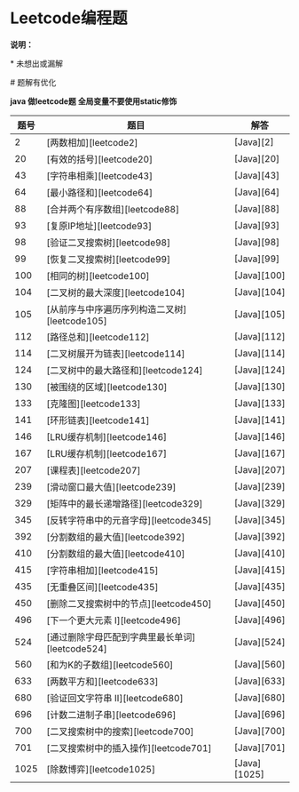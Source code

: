 # Leetcode编程题

**说明：**

\* 未想出或漏解

\# 题解有优化

**java 做leetcode题 全局变量不要使用static修饰**

|题号|题目|解答
|-|-|-
| 2 | [两数相加][leetcode2] | [Java][2]|
| 20 | [有效的括号][leetcode20] | [Java][20]|
| 43 | [字符串相乘][leetcode43] | [Java][43]|
| 64 | [最小路径和][leetcode64] | [Java][64]|
| 88 | [合并两个有序数组][leetcode88] | [Java][88]|
| 93 | [复原IP地址][leetcode93] | [Java][93]|
| 98 | [验证二叉搜索树][leetcode98] | [Java][98]|
| 99 | [恢复二叉搜索树][leetcode99] | [Java][99]|
| 100 | [相同的树][leetcode100] | [Java][100]|
| 104 | [二叉树的最大深度][leetcode104] | [Java][104]|
| 105 | [从前序与中序遍历序列构造二叉树][leetcode105] | [Java][105]|
| 112 | [路径总和][leetcode112] | [Java][112]|
| 114 | [二叉树展开为链表][leetcode114] | [Java][114]|
| 124 | [二叉树中的最大路径和][leetcode124] | [Java][124]|
| 130 | [被围绕的区域][leetcode130] | [Java][130]|
| 133 | [克隆图][leetcode133] | [Java][133]|
| 141 | [环形链表][leetcode141] | [Java][141]|
| 146 | [LRU缓存机制][leetcode146] | [Java][146]|
| 167 | [LRU缓存机制][leetcode167] | [Java][167]|
| 207 | [课程表][leetcode207] | [Java][207]|
| 239 | [滑动窗口最大值][leetcode239] | [Java][239]|
| 329 | [矩阵中的最长递增路径][leetcode329] | [Java][329]|
| 345 | [反转字符串中的元音字母][leetcode345] | [Java][345]|
| 392 | [分割数组的最大值][leetcode392] | [Java][392]|
| 410 | [分割数组的最大值][leetcode410] | [Java][410]|
| 415 | [字符串相加][leetcode415] | [Java][415]|
| 435 | [无重叠区间][leetcode435] | [Java][435]|
| 450 | [删除二叉搜索树中的节点][leetcode450] | [Java][450]|
| 496 | [下一个更大元素 I][leetcode496] | [Java][496]|
| 524 | [通过删除字母匹配到字典里最长单词][leetcode524] | [Java][524]|
| 560 | [和为K的子数组][leetcode560] | [Java][560]|
| 633 | [两数平方和][leetcode633] | [Java][633]|
| 680 | [验证回文字符串 Ⅱ][leetcode680] | [Java][680]|
| 696 | [计数二进制子串][leetcode696] | [Java][696]|
| 700 | [二叉搜索树中的搜索][leetcode700] | [Java][700]|
| 701 | [二叉搜索树中的插入操作][leetcode701] | [Java][701]|
| 1025 | [除数博弈][leetcode1025] | [Java][1025]|

[^_^]: github链接
[2]: https://github.com/pallcard/learn-java/blob/master/src/main/java/com/wishhust/arithmetic/leetcode/Leetcode2.java ""
[20]: https://github.com/pallcard/learn-java/blob/master/src/main/java/com/wishhust/arithmetic/leetcode/Leetcode20.java ""
[43]: https://github.com/pallcard/learn-java/blob/master/src/main/java/com/wishhust/arithmetic/leetcode/Leetcode43.java ""
[64]: https://github.com/pallcard/learn-java/blob/master/src/main/java/com/wishhust/arithmetic/leetcode/Leetcode64.java ""
[88]: https://github.com/pallcard/learn-java/blob/master/src/main/java/com/wishhust/arithmetic/leetcode/Leetcode88.java ""
[93]: https://github.com/pallcard/learn-java/blob/master/src/main/java/com/wishhust/arithmetic/leetcode/Leetcode93.java ""
[98]: https://github.com/pallcard/learn-java/blob/master/src/main/java/com/wishhust/arithmetic/leetcode/Leetcode98.java ""
[99]: https://github.com/pallcard/learn-java/blob/master/src/main/java/com/wishhust/arithmetic/leetcode/Leetcode99.java ""
[100]: https://github.com/pallcard/learn-java/blob/master/src/main/java/com/wishhust/arithmetic/leetcode/Leetcode100.java ""
[104]: https://github.com/pallcard/learn-java/blob/master/src/main/java/com/wishhust/arithmetic/leetcode/Leetcode104.java ""
[105]: https://github.com/pallcard/learn-java/blob/master/src/main/java/com/wishhust/arithmetic/leetcode/Leetcode105.java ""
[112]: https://github.com/pallcard/learn-java/blob/master/src/main/java/com/wishhust/arithmetic/leetcode/Leetcode112.java ""
[114]: https://github.com/pallcard/learn-java/blob/master/src/main/java/com/wishhust/arithmetic/leetcode/Leetcode114.java ""
[124]: https://github.com/pallcard/learn-java/blob/master/src/main/java/com/wishhust/arithmetic/leetcode/Leetcode124.java ""
[130]: https://github.com/pallcard/learn-java/blob/master/src/main/java/com/wishhust/arithmetic/leetcode/Leetcode130.java ""
[133]: https://github.com/pallcard/learn-java/blob/master/src/main/java/com/wishhust/arithmetic/leetcode/Leetcode133.java ""
[141]: https://github.com/pallcard/learn-java/blob/master/src/main/java/com/wishhust/arithmetic/leetcode/Leetcode141.java ""
[146]: https://github.com/pallcard/learn-java/blob/master/src/main/java/com/wishhust/arithmetic/leetcode/Leetcode146.java ""
[167]: https://github.com/pallcard/learn-java/blob/master/src/main/java/com/wishhust/arithmetic/leetcode/Leetcode167.java ""
[207]: https://github.com/pallcard/learn-java/blob/master/src/main/java/com/wishhust/arithmetic/leetcode/Leetcode207.java ""
[239]: https://github.com/pallcard/learn-java/blob/master/src/main/java/com/wishhust/arithmetic/leetcode/Leetcode239.java ""
[329]: https://github.com/pallcard/learn-java/blob/master/src/main/java/com/wishhust/arithmetic/leetcode/Leetcode329.java ""
[345]: https://github.com/pallcard/learn-java/blob/master/src/main/java/com/wishhust/arithmetic/leetcode/Leetcode345.java ""
[392]: https://github.com/pallcard/learn-java/blob/master/src/main/java/com/wishhust/arithmetic/leetcode/Leetcode392.java ""
[410]: https://github.com/pallcard/learn-java/blob/master/src/main/java/com/wishhust/arithmetic/leetcode/Leetcode410.java ""
[415]: https://github.com/pallcard/learn-java/blob/master/src/main/java/com/wishhust/arithmetic/leetcode/Leetcode415.java ""
[435]: https://github.com/pallcard/learn-java/blob/master/src/main/java/com/wishhust/arithmetic/leetcode/Leetcode435.java ""
[450]: https://github.com/pallcard/learn-java/blob/master/src/main/java/com/wishhust/arithmetic/leetcode/Leetcode450.java ""
[496]: https://github.com/pallcard/learn-java/blob/master/src/main/java/com/wishhust/arithmetic/leetcode/Leetcode496.java ""
[524]: https://github.com/pallcard/learn-java/blob/master/src/main/java/com/wishhust/arithmetic/leetcode/Leetcode524.java ""
[560]: https://github.com/pallcard/learn-java/blob/master/src/main/java/com/wishhust/arithmetic/leetcode/Leetcode560.java ""
[633]: https://github.com/pallcard/learn-java/blob/master/src/main/java/com/wishhust/arithmetic/leetcode/Leetcode633.java ""
[680]: https://github.com/pallcard/learn-java/blob/master/src/main/java/com/wishhust/arithmetic/leetcode/Leetcode680.java ""
[696]: https://github.com/pallcard/learn-java/blob/master/src/main/java/com/wishhust/arithmetic/leetcode/Leetcode696.java ""
[700]: https://github.com/pallcard/learn-java/blob/master/src/main/java/com/wishhust/arithmetic/leetcode/Leetcode700.java ""
[701]: https://github.com/pallcard/learn-java/blob/master/src/main/java/com/wishhust/arithmetic/leetcode/Leetcode701.java ""
[1025]: https://github.com/pallcard/learn-java/blob/master/src/main/java/com/wishhust/arithmetic/leetcode/Leetcode1025.java ""


[^_^]: leetcode链接
[leetcode2]: https://leetcode-cn.com/problems/add-two-numbers/
[leetcode20]: https://leetcode-cn.com/problems/valid-parentheses/
[leetcode43]: https://leetcode-cn.com/problems/multiply-strings/
[leetcode64]: https://leetcode-cn.com/problems/minimum-path-sum/
[leetcode88]: https://leetcode-cn.com/problems/merge-sorted-array/
[leetcode93]: https://leetcode-cn.com/problems/restore-ip-addresses/
[leetcode98]: https://leetcode-cn.com/problems/validate-binary-search-tree/
[leetcode99]: https://leetcode-cn.com/problems/recover-binary-search-tree/
[leetcode100]: https://leetcode-cn.com/problems/same-tree/
[leetcode104]: https://leetcode-cn.com/problems/maximum-depth-of-binary-tree/
[leetcode105]: https://leetcode-cn.com/problems/construct-binary-tree-from-preorder-and-inorder-traversal/
[leetcode112]: https://leetcode-cn.com/problems/path-sum/
[leetcode114]: https://leetcode-cn.com/problems/flatten-binary-tree-to-linked-list/
[leetcode124]: https://leetcode-cn.com/problems/binary-tree-maximum-path-sum/
[leetcode130]: https://leetcode-cn.com/problems/surrounded-regions/
[leetcode133]: https://leetcode-cn.com/problems/clone-graph/
[leetcode141]: https://leetcode-cn.com/problems/linked-list-cycle/
[leetcode146]: https://leetcode-cn.com/problems/lru-cache/
[leetcode167]: https://leetcode-cn.com/problems/two-sum-ii-input-array-is-sorted/
[leetcode207]: https://leetcode-cn.com/problems/course-schedule/
[leetcode239]: https://leetcode-cn.com/problems/sliding-window-maximum/
[leetcode329]: https://leetcode-cn.com/problems/longest-increasing-path-in-a-matrix/
[leetcode345]: https://leetcode-cn.com/problems/reverse-vowels-of-a-string/
[leetcode392]: https://leetcode-cn.com/problems/is-subsequence/
[leetcode410]: https://leetcode-cn.com/problems/split-array-largest-sum/
[leetcode415]: https://leetcode-cn.com/problems/add-strings/
[leetcode435]: https://leetcode-cn.com/problems/non-overlapping-intervals/
[leetcode450]: https://leetcode-cn.com/problems/delete-node-in-a-bst/
[leetcode496]: https://leetcode-cn.com/problems/next-greater-element-i/
[leetcode524]: https://leetcode-cn.com/problems/longest-word-in-dictionary-through-deleting/
[leetcode560]: https://leetcode-cn.com/problems/subarray-sum-equals-k/
[leetcode633]: https://leetcode-cn.com/problems/sum-of-square-numbers/
[leetcode680]: https://leetcode-cn.com/problems/valid-palindrome-ii/
[leetcode696]: https://leetcode-cn.com/problems/count-binary-substrings/
[leetcode700]: https://leetcode-cn.com/problems/search-in-a-binary-search-tree/
[leetcode701]: https://leetcode-cn.com/problems/insert-into-a-binary-search-tree/
[leetcode1025]: https://leetcode-cn.com/problems/divisor-game/
